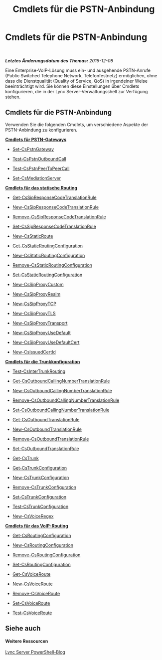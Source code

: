 ﻿---
title: Cmdlets für die PSTN-Anbindung
TOCTitle: Cmdlets für die PSTN-Anbindung
ms:assetid: b19ba43c-3987-410d-a704-aba0a4fb0498
ms:mtpsurl: https://technet.microsoft.com/de-de/library/Gg415670(v=OCS.15)
ms:contentKeyID: 49295124
ms.date: 12/10/2016
mtps_version: v=OCS.15
ms.translationtype: HT
---

# Cmdlets für die PSTN-Anbindung

 

_**Letztes Änderungsdatum des Themas:** 2016-12-08_

Eine Enterprise-VoIP-Lösung muss ein- und ausgehende PSTN-Anrufe (Public Switched Telephone Network, Telefonfestnetz) ermöglichen, ohne dass die Dienstqualität (Quality of Service, QoS) in irgendeiner Weise beeinträchtigt wird. Sie können diese Einstellungen über Cmdlets konfigurieren, die in der Lync Server-Verwaltungsshell zur Verfügung stehen.

## Cmdlets für die PSTN-Anbindung

Verwenden Sie die folgenden Cmdlets, um verschiedene Aspekte der PSTN-Anbindung zu konfigurieren.

**[Cmdlets für PSTN-Gateways](lync-server-2013-pstn-gateways-cmdlets.md)**

  -   
    [Set-CsPstnGateway](set-cspstngateway.md)

  -   
    [Test-CsPstnOutboundCall](test-cspstnoutboundcall.md)

  -   
    [Test-CsPstnPeerToPeerCall](test-cspstnpeertopeercall.md)

  -   
    [Set-CsMediationServer](set-csmediationserver.md)

**[Cmdlets für das statische Routing](lync-server-2013-static-routing-cmdlets.md)**

  -   
    [Get-CsSipResponseCodeTranslationRule](get-cssipresponsecodetranslationrule.md)

  -   
    [New-CsSipResponseCodeTranslationRule](new-cssipresponsecodetranslationrule.md)

  -   
    [Remove-CsSipResponseCodeTranslationRule](remove-cssipresponsecodetranslationrule.md)

  -   
    [Set-CsSipResponseCodeTranslationRule](set-cssipresponsecodetranslationrule.md)

  -   
    [New-CsStaticRoute](new-csstaticroute.md)

  -   
    [Get-CsStaticRoutingConfiguration](get-csstaticroutingconfiguration.md)

  -   
    [New-CsStaticRoutingConfiguration](new-csstaticroutingconfiguration.md)

  -   
    [Remove-CsStaticRoutingConfiguration](remove-csstaticroutingconfiguration.md)

  -   
    [Set-CsStaticRoutingConfiguration](set-csstaticroutingconfiguration.md)

  -   
    [New-CsSipProxyCustom](new-cssipproxycustom.md)

  -   
    [New-CsSipProxyRealm](new-cssipproxyrealm.md)

  -   
    [New-CsSipProxyTCP](new-cssipproxytcp.md)

  -   
    [New-CsSipProxyTLS](new-cssipproxytls.md)

  -   
    [New-CsSipProxyTransport](new-cssipproxytransport.md)

  -   
    [New-CsSipProxyUseDefault](new-cssipproxyusedefault.md)

  -   
    [New-CsSipProxyUseDefaultCert](new-cssipproxyusedefaultcert.md)

  -   
    [New-CsIssuedCertId](new-csissuedcertid.md)

**[Cmdlets für die Trunkkonfiguration](lync-server-2013-trunking-configuration-cmdlets.md)**

  - [Test-CsInterTrunkRouting](test-csintertrunkrouting.md)

<!-- end list -->

  - [Get-CsOutboundCallingNumberTranslationRule](get-csoutboundcallingnumbertranslationrule.md)

  - [New-CsOutboundCallingNumberTranslationRule](new-csoutboundcallingnumbertranslationrule.md)

  - [Remove-CsOutboundCallingNumberTranslationRule](remove-csoutboundcallingnumbertranslationrule.md)

  - [Set-CsOutboundCallingNumberTranslationRule](set-csoutboundcallingnumbertranslationrule.md)

<!-- end list -->

  -   
    [Get-CsOutboundTranslationRule](get-csoutboundtranslationrule.md)

  -   
    [New-CsOutboundTranslationRule](new-csoutboundtranslationrule.md)

  -   
    [Remove-CsOutboundTranslationRule](remove-csoutboundtranslationrule.md)

  -   
    [Set-CsOutboundTranslationRule](set-csoutboundtranslationrule.md)

<!-- end list -->

  - [Get-CsTrunk](get-cstrunk.md)

<!-- end list -->

  -   
    [Get-CsTrunkConfiguration](get-cstrunkconfiguration.md)

  -   
    [New-CsTrunkConfiguration](new-cstrunkconfiguration.md)

  -   
    [Remove-CsTrunkConfiguration](remove-cstrunkconfiguration.md)

  -   
    [Set-CsTrunkConfiguration](set-cstrunkconfiguration.md)

  -   
    [Test-CsTrunkConfiguration](test-cstrunkconfiguration.md)

<!-- end list -->

  -   
    [New-CsVoiceRegex](new-csvoiceregex.md)

**[Cmdlets für das VoIP-Routing](lync-server-2013-voice-routing-cmdlets.md)**

  -   
    [Get-CsRoutingConfiguration](get-csroutingconfiguration.md)

  -   
    [New-CsRoutingConfiguration](new-csroutingconfiguration.md)

  -   
    [Remove-CsRoutingConfiguration](remove-csroutingconfiguration.md)

  -   
    [Set-CsRoutingConfiguration](set-csroutingconfiguration.md)

  -   
    [Get-CsVoiceRoute](get-csvoiceroute.md)

  -   
    [New-CsVoiceRoute](new-csvoiceroute.md)

  -   
    [Remove-CsVoiceRoute](remove-csvoiceroute.md)

  -   
    [Set-CsVoiceRoute](set-csvoiceroute.md)

  -   
    [Test-CsVoiceRoute](test-csvoiceroute.md)

## Siehe auch

#### Weitere Ressourcen

[Lync Server PowerShell-Blog](http://go.microsoft.com/fwlink/?linkid=203150%26clcid=0x407)


